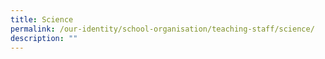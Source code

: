 ```yaml
---
title: Science
permalink: /our-identity/school-organisation/teaching-staff/science/
description: ""
---
```


